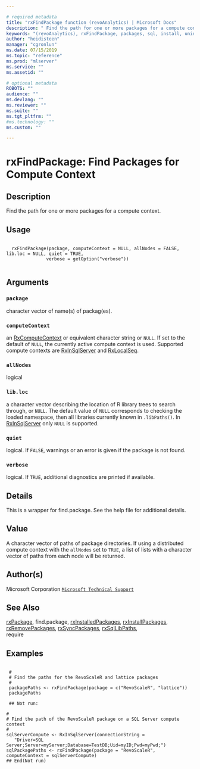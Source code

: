 ```yaml
--- 

# required metadata 
title: "rxFindPackage function (revoAnalytics) | Microsoft Docs" 
description: " Find the path for one or more packages for a compute context. " 
keywords: "(revoAnalytics), rxFindPackage, packages, sql, install, uninstall, remove, use" 
author: "heidisteen" 
manager: "cgronlun" 
ms.date: 07/15/2019
ms.topic: "reference" 
ms.prod: "mlserver" 
ms.service: "" 
ms.assetid: "" 

# optional metadata 
ROBOTS: "" 
audience: "" 
ms.devlang: "" 
ms.reviewer: "" 
ms.suite: "" 
ms.tgt_pltfrm: "" 
#ms.technology: "" 
ms.custom: "" 

--- 
```



 # rxFindPackage: Find Packages for Compute Context 
 ## Description

Find the path for one or more packages for a compute context.


 ## Usage

```   

  rxFindPackage(package, computeContext = NULL, allNodes = FALSE, lib.loc = NULL, quiet = TRUE,
               verbose = getOption("verbose"))


```

 ## Arguments




 ### `package`
 character vector of name(s) of packag(es). 



 ### `computeContext`
 an [RxComputeContext](RxComputeContext.md) or equivalent character string or `NULL`.   If set to the default of `NULL`, the currently active compute context is used. Supported compute contexts are [RxInSqlServer](RxInSqlServer.md) and [RxLocalSeq](RxLocalSeq.md). 



 ### `allNodes`
 logical 



 ### `lib.loc`
 a character vector describing the location of R library trees to search through, or `NULL`.  The default value of `NULL` corresponds to checking the loaded namespace, then all libraries currently known in  `.libPaths()`. In [RxInSqlServer](RxInSqlServer.md) only `NULL` is supported. 



 ### `quiet`
 logical. If `FALSE`, warnings or an error is given if the package is not found. 



 ### `verbose`
 logical. If `TRUE`, additional diagnostics are printed if available. 



 ## Details

This is a wrapper for find.package. See the help file for additional details.



 ## Value

A character vector of paths of package directories. 
If using a distributed compute context with the `allNodes` set to `TRUE`,
a list of lists with a character vector of paths from each node will be returned.   



 ## Author(s)
 Microsoft Corporation [`Microsoft Technical Support`](https://go.microsoft.com/fwlink/?LinkID=698556&clcid=0x409)


 ## See Also

[rxPackage](rxPackage.md),
find.package,
[rxInstalledPackages](rxInstalledPackages.md),
[rxInstallPackages](rxInstallPackages.md),   
[rxRemovePackages](rxRemovePackages.md),
[rxSyncPackages](rxSyncPackages.md),
[rxSqlLibPaths](rxSqlLibPaths.md),   
require

 ## Examples

 ```

  #
  # Find the paths for the RevoScaleR and lattice packages
  #
  packagePaths <- rxFindPackage(package = c("RevoScaleR", "lattice"))
  packagePaths

  ## Not run:

#
# Find the path of the RevoScaleR package on a SQL Server compute context
#
sqlServerCompute <- RxInSqlServer(connectionString = 
    "Driver=SQL Server;Server=myServer;Database=TestDB;Uid=myID;Pwd=myPwd;")
sqlPackagePaths <- rxFindPackage(package = "RevoScaleR", computeContext = sqlServerCompute)
 ## End(Not run) 
```








